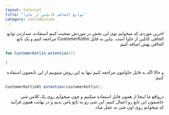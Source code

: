 ```yaml
---
layout: tutorial
title: "توابع الحاقی کاتلین از جاوا"
category: introduction
---
```



<div dir="rtl" markdown="1">



اخرین موردی که میخوایم توی این بخش در موردش صحبت کنیم استفاده، صدازدن توابع الحاقی کاتلین از جاوا است. بیاین به فایل CustomerKotlin مراجعه کنیم و یک تابع الحاقی بهش اضافه کنیم

</div>

```kotlin
fun CustomerKotlin.extention(){
    
}
```

<div dir="rtl" markdown="1">

و حالا اگه به فایل جاوامون مراجعه کنیم تنها به این روش میتونیم از این تابعمون استفاده کنیم:

</div>

```java
CustomerKotlinKt.extention(customerKotlin);
```

<div dir="rtl" markdown="1">

درواقع ما اینجا از همون فایل استفاده میکنیم و چون میخوایم روی یک کلاس شی خاصمون این تابع رو اعمال کنیم، این شی رو به تابع پاس بدیم و در نهایت همون فرآیند که میخوایم روی اون شی به عمل میاد.

</div>
